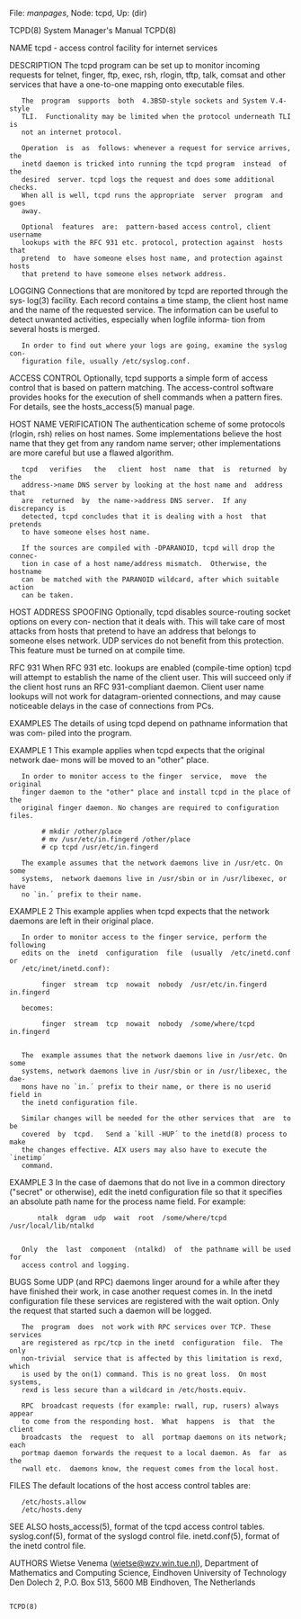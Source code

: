 File: *manpages*,  Node: tcpd,  Up: (dir)

TCPD(8)                     System Manager's Manual                    TCPD(8)



NAME
       tcpd - access control facility for internet services

DESCRIPTION
       The tcpd program can be set up to monitor incoming requests for telnet,
       finger, ftp, exec, rsh, rlogin, tftp, talk, comsat and  other  services
       that have a one-to-one mapping onto executable files.

       The  program  supports  both  4.3BSD-style sockets and System V.4-style
       TLI.  Functionality may be limited when the protocol underneath TLI  is
       not an internet protocol.

       Operation  is  as  follows: whenever a request for service arrives, the
       inetd daemon is tricked into running the tcpd program  instead  of  the
       desired  server. tcpd logs the request and does some additional checks.
       When all is well, tcpd runs the appropriate  server  program  and  goes
       away.

       Optional  features  are:  pattern-based access control, client username
       lookups with the RFC 931 etc. protocol, protection against  hosts  that
       pretend  to  have someone elses host name, and protection against hosts
       that pretend to have someone elses network address.

LOGGING
       Connections that are monitored by tcpd are reported  through  the  sys‐
       log(3)  facility.  Each  record  contains a time stamp, the client host
       name and the name of the requested service.   The  information  can  be
       useful  to detect unwanted activities, especially when logfile informa‐
       tion from several hosts is merged.

       In order to find out where your logs are going, examine the syslog con‐
       figuration file, usually /etc/syslog.conf.

ACCESS CONTROL
       Optionally, tcpd supports a simple form of access control that is based
       on pattern matching.  The access-control software  provides  hooks  for
       the execution of shell commands when a pattern fires.  For details, see
       the hosts_access(5) manual page.

HOST NAME VERIFICATION
       The authentication scheme of some protocols  (rlogin,  rsh)  relies  on
       host  names.  Some  implementations believe the host name that they get
       from any random name server; other implementations are more careful but
       use a flawed algorithm.

       tcpd   verifies   the   client  host  name  that  is  returned  by  the
       address->name DNS server by looking at the host name and  address  that
       are  returned  by  the name->address DNS server.  If any discrepancy is
       detected, tcpd concludes that it is dealing with a host  that  pretends
       to have someone elses host name.

       If the sources are compiled with -DPARANOID, tcpd will drop the connec‐
       tion in case of a host name/address mismatch.  Otherwise, the  hostname
       can  be matched with the PARANOID wildcard, after which suitable action
       can be taken.

HOST ADDRESS SPOOFING
       Optionally, tcpd disables source-routing socket options on  every  con‐
       nection  that  it  deals with. This will take care of most attacks from
       hosts that pretend to have an address that  belongs  to  someone  elses
       network. UDP services do not benefit from this protection. This feature
       must be turned on at compile time.

RFC 931
       When RFC 931 etc. lookups are enabled (compile-time option)  tcpd  will
       attempt  to  establish  the  name of the client user. This will succeed
       only if the client host runs an RFC 931-compliant daemon.  Client  user
       name  lookups  will not work for datagram-oriented connections, and may
       cause noticeable delays in the case of connections from PCs.

EXAMPLES
       The details of using tcpd depend on pathname information that was  com‐
       piled into the program.

EXAMPLE 1
       This  example  applies when tcpd expects that the original network dae‐
       mons will be moved to an "other" place.

       In order to monitor access to the finger  service,  move  the  original
       finger daemon to the "other" place and install tcpd in the place of the
       original finger daemon. No changes are required to configuration files.

            # mkdir /other/place
            # mv /usr/etc/in.fingerd /other/place
            # cp tcpd /usr/etc/in.fingerd

       The example assumes that the network daemons live in /usr/etc. On  some
       systems,  network daemons live in /usr/sbin or in /usr/libexec, or have
       no `in.´ prefix to their name.

EXAMPLE 2
       This example applies when tcpd expects that  the  network  daemons  are
       left in their original place.

       In order to monitor access to the finger service, perform the following
       edits on the  inetd  configuration  file  (usually  /etc/inetd.conf  or
       /etc/inet/inetd.conf):

            finger  stream  tcp  nowait  nobody  /usr/etc/in.fingerd  in.fingerd

       becomes:

            finger  stream  tcp  nowait  nobody  /some/where/tcpd     in.fingerd


       The  example assumes that the network daemons live in /usr/etc. On some
       systems, network daemons live in /usr/sbin or in /usr/libexec, the dae‐
       mons have no `in.´ prefix to their name, or there is no userid field in
       the inetd configuration file.

       Similar changes will be needed for the other services that  are  to  be
       covered  by  tcpd.   Send a `kill -HUP´ to the inetd(8) process to make
       the changes effective. AIX users may also have to execute the `inetimp´
       command.

EXAMPLE 3
       In the case of daemons that do not live in a common directory ("secret"
       or otherwise), edit the inetd configuration file so that  it  specifies
       an absolute path name for the process name field. For example:

           ntalk  dgram  udp  wait  root  /some/where/tcpd  /usr/local/lib/ntalkd


       Only  the  last  component  (ntalkd)  of  the pathname will be used for
       access control and logging.

BUGS
       Some UDP (and RPC) daemons linger around for a while  after  they  have
       finished  their  work,  in case another request comes in.  In the inetd
       configuration file these services are registered with the wait  option.
       Only the request that started such a daemon will be logged.

       The  program  does  not work with RPC services over TCP. These services
       are registered as rpc/tcp in the inetd  configuration  file.  The  only
       non-trivial  service that is affected by this limitation is rexd, which
       is used by the on(1) command. This is no great loss.  On most  systems,
       rexd is less secure than a wildcard in /etc/hosts.equiv.

       RPC  broadcast requests (for example: rwall, rup, rusers) always appear
       to come from the responding host.  What  happens  is  that  the  client
       broadcasts  the  request  to  all  portmap daemons on its network; each
       portmap daemon forwards the request to a local daemon. As  far  as  the
       rwall etc.  daemons know, the request comes from the local host.

FILES
       The default locations of the host access control tables are:

       /etc/hosts.allow
       /etc/hosts.deny

SEE ALSO
       hosts_access(5), format of the tcpd access control tables.
       syslog.conf(5), format of the syslogd control file.
       inetd.conf(5), format of the inetd control file.

AUTHORS
       Wietse Venema (wietse@wzv.win.tue.nl),
       Department of Mathematics and Computing Science,
       Eindhoven University of Technology
       Den Dolech 2, P.O. Box 513,
       5600 MB Eindhoven, The Netherlands




                                                                       TCPD(8)
